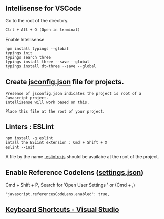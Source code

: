 ## Intellisense for VSCode
Go to the root of the directory. 
        
    Ctrl + Alt + O (Open in terminal)

Enable Intellisense

    npm install typings --global 
    typings init
    typings search three
    typings install three --save --global
    typings install dt~three --save --global 
    
## Create [jsconfig.json](../jsconfig.json) file for projects. 
    Presense of jsconfig.json indicates the project is root of a Javascript project. 
    Intellisense will work based on this. 

    Place this file at the root of your project.

## Linters : ESLint
    npm install -g eslint
    intall the ESLint extension : Cmd + Shift + X
    eslint --init

A file by the name [.eslintrc.js](../.eslintrc.js) should be availabe at the root of the project. 

## Enable Reference Codelens ([settings.json](./settings.json))
Cmd + Shift + P, Search for 'Open User Settings '
    or
    (Cmd + ,)

    "javascript.referencesCodeLens.enabled": true,

## [Keyboard Shortcuts - Visual Studio](./vscode_tour/KeyboardShortCuts.md)
